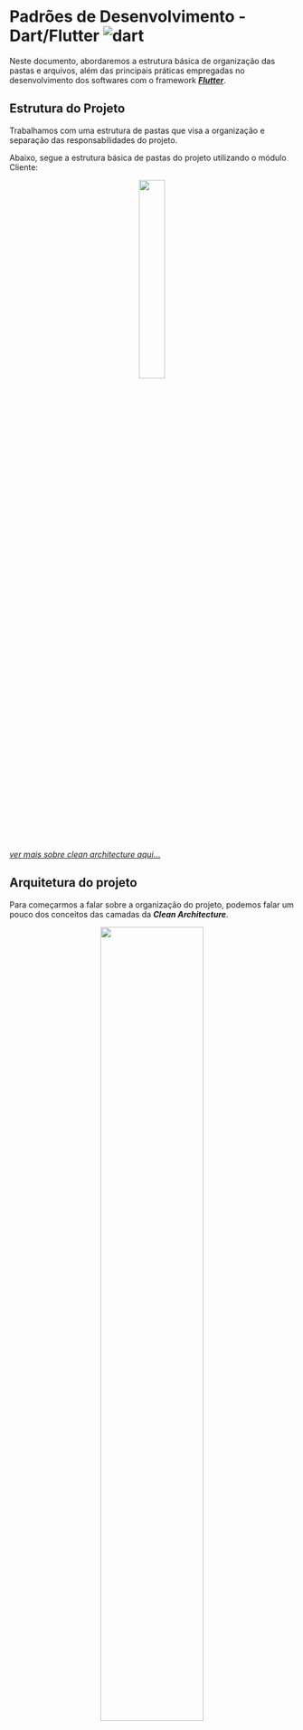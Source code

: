 # Padrões de Desenvolvimento - Dart/Flutter ![dart](https://skills.thijs.gg/icons?i=dart&theme=light)

Neste documento, abordaremos a estrutura básica de organização das pastas e arquivos, além das principais práticas empregadas no desenvolvimento dos softwares com o framework <a href="https://flutter.dev/" > **_Flutter_**</a>.

## Estrutura do Projeto

Trabalhamos com uma estrutura de pastas que visa a organização e separação das responsabilidades do projeto.

Abaixo, segue a estrutura básica de pastas do projeto utilizando o módulo Cliente:

<p align="center" border-radius="4px">
<img src="imagens\estrutura_projeto.png" width=30%">

<a href="https://medium.com/luizalabs/descomplicando-a-clean-architecture-cf4dfc4a1ac6" target="_blank">_ver mais sobre clean architecture aqui_...</a>

## Arquitetura do projeto

Para começarmos a falar sobre a organização do projeto, podemos falar um pouco dos conceitos das camadas da **_Clean Architecture_**.

<p align="center" border-radius="4px">
<img src="imagens\clean-architecture.png" width="60%">

Na estrutura dos nossos projetos dart/flutter, utilizamos as seguintes camadas/pastas:

- <a href="#domain">Domain</a>
- <a href="#application">Application</a>
- <a href="#infra">Infra</a>
- <a href="#injecao_dependencia">Injecao_Dependencia</a>

Com estas camadas, começamos a modelar a estrutura da nossa aplicação.

<div id="domain"></div>

## <image src="imagens/pasta.png" width="25"> Domain

O **domain** é onde ficam as entidades e as interfaces dos **_repositories_** de acesso aos dados da entidade.
Também no domain podemos ter uma pasta **_errors_**, onde criamos as **exceptions** padrões para a entidade.

Essa camada, se torna uma pasta em nosso projeto. Ela geralmente tem mais algumas pastas dentro dela. São elas:

- models
- repositories
- errors

#### <image src="imagens/pasta.png" width="20"> Models

Contém as classes que representam os modelos de dados das nossas entidades.

Exemplo:

<image src="imagens/arquivo.png" width="18"> Arquivo:

```
cliente.dart
```

<image src="imagens/arquivo.png" width="18"> Classe:

```
/// Classe que representa a entidade [Cliente]
class Cliente {
    int? idCliente;
    String? nome;

    const Cliente({
        this.idCliente,
        this.nome,
    });
}
```

##

#### <image src="imagens/pasta.png" width="20"> Repositories

Contém as interfaces(abstract class) que representam repositórios de acesso aos dados das entidades. Por exemplo:

<image src="imagens/arquivo.png" width="18"> Arquivo:

```
i_cliente_repository.dart
```

<image src="imagens/arquivo.png" width="18"> Classe:

```
abstract class IClienteRepository {
    Future<void> salvar(Cliente cliente);
    Future<Cliente> buscaPorId(int idCliente);
}
```

Esta classe deve ser uma classe abstrata(_abstract class_). Ela funcionará como uma interface de um repository de acesso aos dados da entidade.

##

#### <image src="imagens/pasta.png" width="20"> Errors

Contém as classes de exceptions relacionadas à entidade.

Exemplo:

Arquivo:

```
cliente_exceptions.dart
```

<image src="imagens/arquivo.png" width="18"> Classe:

```
class ClienteExceptions extends Exception {
    ClienteExceptions({String? message}) : super(this.message);
}
```

---

<div id="application"></div>

## <image src="imagens/pasta.png" width="25"> Application

O **application** é onde ficam os serviços que contém as regras de negócio da entidade.

Essa camada, se torna uma pasta em nosso projeto. Ela geralmente tem um arquivo e uma pasta dentro dela, são eles:

- cliente_facade.dart
- impl

A classe **_ClienteFacade_** deve ser uma classe abstrata(_abstract class_). Ela funcionará como uma interface de um serviço da entidade.

<image src="imagens/arquivo.png" width="18"> Arquivo:

```
cliente_facade.dart
```

<image src="imagens/arquivo.png" width="18"> Classe:

```
/// Interface de serviço da entidade [Cliente]
abstract class ClienteFacade {
    /// Método responsável por salvar os dados do cliente
    Future<void> salvar(Cliente cliente);
}
```

Dentro da pasta **_impl_** criamos a classe que implementa a classe abstrata **_ClienteFacade_**. O nome padrão para esta classe seria **_ClienteService_**.

<image src="imagens/arquivo.png" width="18"> Arquivo:

```
cliente_service.dart
```

<image src="imagens/arquivo.png" width="18"> Classe:

```
/// Classe concreta de serviço da entidade cliente
class ClienteService implements ClienteFacade {
    /// Abstração de repositório de acesso aos dados da entidade [cliente]
    final IClienteRepository clienteRepository;
    /// Construtor
    const ClienteService({required this.clienteRepository});

    /// Método responsável por salvar os dados do cliente
    @override
    Future<void> salvar(Cliente cliente) async {
        // Implementação de validações do cliente
        if(cliente.nome.isEmpty) {
            throw ClienteException('O nome do cliente não pode ser vazio.');
        }
        // Chamar o repository para salvamento dos dados do cliente
        await clienteRepository.salvar(cliente);
    }
}
```

---

<div id="infra"></div>

### <image src="imagens/pasta.png" width="25"> Infra

A infra é onde ficam os repositórios concretos de acesso aos dados da entidade e também os componentes que compõe as telas da aplicação(pages e widgets).

Essa camada, se torna uma pasta em nosso projeto. Ela geralmente tem duas pastas dentro dela, são elas:

- repositories
- ui

#### <image src="imagens/pasta.png" width="20"> Repositories

Contém as implementações concretas dos repositories que ficam lá no domain.

Criamos uma classe **_ClienteRepositorySqfLite_** que implementará a interface _`IClienteRepository`_ que está no <a href="#domain">**_domain_**.</a>

Exemplo:

<image src="imagens/arquivo.png" width="18"> Arquivo:

```
cliente_repository_sqflite.dart
```

<image src="imagens/arquivo.png" width="18"> Classe:

```
/// Repositório concreto de acesso aos dados da entidade [Cliente] no banco SqfLite
class ClienteRepositorySqfLite implements IClienteRepository {
    @override
    Future<void> salvar(Cliente cliente) {
        // Implementação da lógica de salvamento dos dados
    }

    @override
    Future<Cliente> buscaPorId(int idCliente) {
        // Implementação da lógica de busca do cliente
        // no banco SqfLite
    }
}
```

##

#### <image src="imagens/pasta.png" width="20"> Ui

Contém as classes relacionadas a interface gráfica da aplicação. Nesta pasta, ficarão nossas pages, widgets, gerenciadores de estado(providers), mixins e tudo mais que possa estar relacionado à _view_.

##

##### <image src="imagens/pasta.png" width="20"> Pages

Esta pasta conterá as nossas páginas do aplicativo relacionadas a entidade cliente.

Exemplo:

<image src="imagens/arquivo.png" width="18"> Arquivo:

```
cliente_form_page.dart
```

<image src="imagens/arquivo.png" width="18"> Classe:

A classe _ClienteFormPage_ representa a página que contém o formulário de cliente, porém a mesma não tem toda a lógica de montagem do formulário. Isso se dá, por que isolamos essa lógica para um outro widget(_ClienteFormWidget_) que será passado no body da ClienteFormPage.

```
/// Classe que representa a página de formulário de [Cliente]
class ClienteFormPage extends StatelessWidget {
  /// Objeto cliente que pode vir em escopo de alteração
  final Cliente? cliente;

  /// Construtor
  const ClienteFormPage({this.cliente, Key? key}) : super(key: key);

  @override
  Widget build(BuildContext context) {
    return Scaffold(
      appBar: AppBar(title: const Text('Formulário de cliente')),
      body: SingleChildScrollView(
        child: ClienteFormWidget(cliente: cliente)
      ),
    );
  }
}
```

##

##### <image src="imagens/pasta.png" width="20"> Widgets

Esta pasta contém componentes menores(widgets) que podem compor uma página(page).

Abaixo, temos o **_ClienteFormWidget_** que isola a parte de formulário de inseção/edição do cliente, tornando-o reutilizável caso seja necessário. Também, ajuda na organização da página em que é chamado.

<image src="imagens/arquivo.png" width="18"> Arquivo:

```
cliente_form_widget.dart
```

<image src="imagens/arquivo.png" width="18"> Classe:

```
// Classe que representa o formulário de [Cliente]
class ClienteFormWidget extends StatelessWidget {
    /// Objeto cliente que pode vir em escopo de alteração
  final Cliente cliente;

  const ClienteFormWidget({this.cliente, super.key});

  @override
  Widget build(BuildContext context) {
    return Form(
      child: Column(
        children: [
          TextFormField(
            decoration: const InputDecoration(
              label: Text('Nome'),
            ),
          ),
        ],
      ),
    );
  }
}
```

---

<div id="injecao_dependencia"></div>

### <image src="imagens/pasta.png" width="25"> Injecao_Dependencia

Esta pasta contém um arquivo que basicamente possui o registro das instâncias das classes(repositories, services e etc) serem contruídas no sistema de <a href="https://www.devmedia.com.br/padrao-de-injecao-de-dependencia/18506" target="_blank">**_injeção de dependências_**</a>.

Criamos um arquivo com o nome da entidade do módulo + \_binds.dart.

Exemplo:

```
cliente_binds.dart
```

Este arquivo deve ser importado no arquivo principal do registro de instâncias no sistema de injeção de dependências(**_main_module.dart_**).

Este módulo é muito importante, pois ele gerencia as instâncias concretas das classes(respositories, services e etc) que teremos acesso em todo o sistema, nos ajudando a não ter um alto acomplamento entre as classes, visto que sempre injetamos como dependência de uma classe uma interface.

Exemplo:

```
class ClienteService implements ClienteFacade {
  /// Injetando uma interface na classe [ClienteService]
  /// Quando essa classe for instanciada no sistema de injeção de dependências,
  ///
  final IClienteRepository clienteRepository;

  const ClienteService({
    required this.clienteRepository,
  });
}
```

---

##

## Nomenclaturas e padrões de escrita de código

Temos alguns padrões de nomenclaturas de classes, métodos, variáveis e etc. Seguir esses padrões facilita o trabalho em equipe, uma vez que o time conhece e aplica esses padrões.
Os padrões ajudam a organizar o código, deixando-o **_limpo_** e de fácil leitura para todos.

### Nomes de classes

Temos algumas variações de classes no sistema.

- entidades(_models_)
- interfaces de services de entidades(_facades_)
- classes de implementação de services de entidades(_services_)
- interfaces de repositories de acesso aos dados da entidade
- classes de implementação de repositórios de acesso aos dados da entidade

#### Nomes de entidades

Geralmente nomeamos as classes que representam as entidades com o nome da tabela no banco de dados.
No caso da tabela **Cliente**, o nome da nossa classe de modelo seria **Cliente**.
Criamos um arquivo `cliente.dart` na pasta _src/cliente/domain/models_.

```
cliente.dart
```

Seguindo a criação da classe, criamos a classe da seguinte maneira:

```
class Cliente {
  final int idCliente;
  final String nome;

  const Cliente({
    required this.idCliente,
    required this.nome,
  });
}
```

Por termos algumas abstrações no nosso projeto, as vezes o modelo de criação da classe da entidade pode variar. Sempre é possível se basear por outras entidades já criadas.

##

#### Interfaces

##

##### Interface de Repositories

Para as interfaces de classes de repositories, utilizamos no nome o prefixo "i". Utilizamos esse padrão para que fique fácil o entendimento de que se trata de uma interface de um repository.
Para criação do arquivo de interface de repositório para a entidade cliente, utilizaremos o seguinte padrão:

```
i_cliente_repository.dart
```

O arquivo de interface de repository será criado em `src/cliente/domain/repositories/i_cliente_repository.dart`

Seguindo a criação da classe, por ser uma interface, criamos a classe da seguinte maneira:

```
abstract class IClienteRepository {
  Future<void> salvar(Cliente cliente);
}
```

Esta classe conterá apenas as assinaturas dos métodos que deverão ser implementados pelas classes que implementarem esta interface.

##

##### Interface de Services

Para as interfaces de classes de services, utilizamos no nome _**"facade"**_. Utilizamos esse padrão para que fique fácil o entendimento de que se trata de uma interface de uma classe de serviço.
Para criação do arquivo de interface de service para a entidade cliente, utilizaremos o seguinte padrão:

```
cliente_facade.dart
```

O arquivo de interface de repository será criado em `src/cliente/application/cliente_facade.dart`

Seguindo a criação da classe, por ser uma interface, criamos a classe da seguinte maneira:

```
abstract class ClienteFacade {
  Future<void> salvar(Cliente cliente);
}
```

---

##

### Implementações de interfaces de _Repositories_ e _Facades_

##

#### Implementação de **_Facades_**

Precisamos criar uma nova classe com o nome da entidade + "Service" na pasta `src/cliente/persistence/impl/cliente_service.dart` e usar o _implements_ para o _Facade_ que queremos implementar.

Exemplo:

<image src="imagens/arquivo.png" width="18"> Arquivo:

```
cliente_service.dart
```

<image src="imagens/arquivo.png" width="18"> Classe:

```
class ClienteService implements ClienteFacade {
  @override
  Future<void> salvar(Cliente cliente) {
    /// Regras de negócio de salvamento do cliente...
    /// Chamada do repository que fará a persistência dos dados...
  }
}
```

Será necessário fazer o **_@override_** dos métodos contidos na interface _facade_.

#### Implementação de **_Repositories_**

Precisamos criar uma nova classe com o nome da entidade + "Repository" + "Nome do plugin/fonte de dados" e usar o implements para o IClienteRepository que queremos implementar.

Exemplo:

<image src="imagens/arquivo.png" width="18"> Arquivo:

```
cliente_repository_sqflite.dart
```

<image src="imagens/arquivo.png" width="18"> Classe:

```
class ClienteRepositorySqfLite implements IClienteRepository {
    @override
    Future<void> salvar(Cliente cliente) {
      /// Conexão com banco de dados do SqfLite
      /// Execução da persistência dos dados no banco de dados
    }
}
```

---
